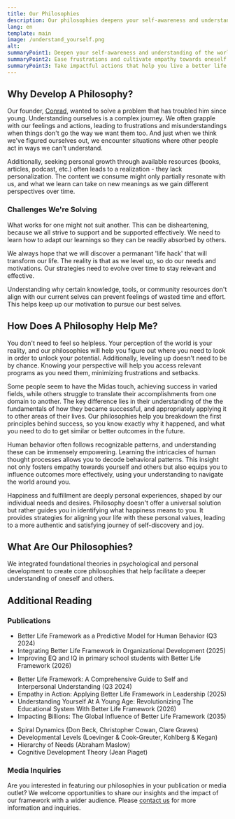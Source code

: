 ```yaml
---
title: Our Philosophies
description: Our philosophies deepens your self-awareness and understanding of the world and is designed to ease frustrations and cultivate empathy towards oneself and others - leading you to impactful actions that help you live a better life.
lang: en
template: main
image: /understand_yourself.png
alt: 
summaryPoint1: Deepen your self-awareness and understanding of the world.
summaryPoint2: Ease frustrations and cultivate empathy towards oneself and others.
summaryPoint3: Take impactful actions that help you live a better life.
---
```


## Why Develop A Philosophy?

Our founder, [Conrad](https://conradl.in), wanted to solve a problem that has troubled him since young. Understanding ourselves is a complex journey. We often grapple with our feelings and actions, leading to frustrations and misunderstandings when things don't go the way we want them too. And just when we think we've figured ourselves out, we encounter situations where other people act in ways we can't understand.

Additionally, seeking personal growth through available resources (books, articles, podcast, etc.) often leads to a realization - they lack personalization. The content we consume might only partially resonate with us, and what we learn can take on new meanings as we gain different perspectives over time.

### Challenges We're Solving

<ExpandableCard title="One Size Doesn't Fit All, And That's OK 👟" eventCategory="/understand-yourself" eventName="clicked challenge 1">

What works for one might not suit another. This can be disheartening, because we all strive to support and be supported effectively. We need to learn how to adapt our learnings so they can be readily absorbed by others.

</ExpandableCard>

<ExpandableCard title="What Worked May Not Keep Working 📉" eventCategory="/understand-yourself" eventName="clicked challenge 2">

We always hope that we will discover a permanant 'life hack' that will transform our life. The reality is that as we level up, so do our needs and motivations. Our strategies need to evolve over time to stay relevant and effective.

</ExpandableCard>

<ExpandableCard title="We Feel Like We Are Wasting Our Time 🤯" eventCategory="/understand-yourself" eventName="clicked challenge 3">

Understanding why certain knowledge, tools, or community resources don't align with our current selves can prevent feelings of wasted time and effort. This helps keep up our motivation to pursue our best selves.

</ExpandableCard>

## How Does A Philosophy Help Me?

You don't need to feel so helpless. Your perception of the world is your reality, and our philosophies will help you figure out where you need to look in order to unlock your potential. Additionally, leveling up doesn't need to be by chance. Knowing your perspective will help you access relevant programs as you need them, minimizing frustrations and setbacks.

<ExpandableCard title="Understand Why You Think The Way You Do" eventCategory="/understand-yourself" eventName="clicked solution 1" contentPreview="Understand how experiences shift your perspectives to leverage success from one area of life to another.">

Some people seem to have the Midas touch, achieving success in varied fields, while others struggle to translate their accomplishments from one domain to another. The key difference lies in their understanding of the the fundamentals of how they became successful, and appropriately applying it to other areas of their lives. Our philosophies help you breakdown the first principles behind success, so you know exactly why it happened, and what you need to do to get similar or better outcomes in the future.

</ExpandableCard>

<ExpandableCard title="Understand Human Behaviours" eventCategory="/understand-yourself" eventName="clicked solution 2" contentPreview="Gain a deeper understanding into why history repeats itself, and how we can leverage our experiences to work for us.">

Human behavior often follows recognizable patterns, and understanding these can be immensely empowering. Learning the intricacies of human thought processes allows you to decode behavioral patterns. This insight not only fosters empathy towards yourself and others but also equips you to influence outcomes more effectively, using your understanding to navigate the world around you.

</ExpandableCard>

<ExpandableCard title="Find True Happiness And Fulfillment" eventCategory="/understand-yourself" eventName="clicked solution 3" contentPreview="Learn how to maximize your happiness based on your needs and motivations, and level up whenever you are ready.">

Happiness and fulfillment are deeply personal experiences, shaped by our individual needs and desires. Philosophy doesn't offer a universal solution but rather guides you in identifying what happiness means to you. It provides strategies for aligning your life with these personal values, leading to a more authentic and satisfying journey of self-discovery and joy.

</ExpandableCard>

## What Are Our Philosophies?

We integrated foundational theories in psychological and personal development to create core philosophies that help facilitate a deeper understanding of oneself and others.

<CardGrid>
  <RichActionCard
    image="better_life_framework"
    title="The Better Life Framework"
    description="Get a deeper understanding of yourself and others through the nine unique perspectives we all navigate throughout our lives."
    to="/understand-yourself/better-life-framework"
    buttonText="Explore"
  />
  <RichActionCard
    image="the_4a_model_of_understanding"
    title="The 4A Model Of Understanding"
    description="Moving forward requires us to navigate through four distinct stages driven by our emotions before we can take action."
    to="/understand-yourself/4a-model-of-understanding"
    buttonText="Explore"
  />
  <RichActionCard
    image="evolution_of_wants"
    title="The Evolution Of Wants (& Needs)"
    description="As we level up in life, our motivations will evolve from having, to doing, to being. Balance your wants to live a fulfilled life."
    to="/understand-yourself/evolution-of-wants"
    buttonText="Explore"
  />
</CardGrid>

<!-- ## Who Is The Framework For?

Better Life Framework is ideal for anyone wanting to live a better life and positively influence those around them. Alongside the free resources available on this site, we also offer exclusive customizable programs. These specialized offerings are designed to fast-track your growth, ensuring a valuable and transformative experience tailored for your unique needs.

### Our Beneficiaries 

<CardGrid>
  <BasicActionCard
    title="Individuals"
    description="With Better Life Framework, individuals globally can develop a profound understanding of people, enabling them to nurture fulfilling relationships and live their best lives."
  />
  <BasicActionCard
    title="Educators"
    description="By incorporating Better Life Framework into learning curriculums, we can foster emotional intelligence and effective personal development from a young age."
  />
  <BasicActionCard
    title="Leaders"
    description="We empower leaders to understand complex team dynamics and lead with empathy, creating a productive environment where team members feel understood."
  />
</CardGrid> -->

<!-- ## How Do I Use The Framework?

<CardGrid>
  <RichActionCard
    image="understand_yourself"
    title="Know Yourself"
    description="You don't need to feel so helpless. Your perception of the world is your reality, and the framework will help you figure out where you need to look in order to unlock your potential."
    to="/understand-yourself/better-life-framework"
    buttonText="Explore The Framework"
  />
  <RichActionCard
    image="unlock_your_potential"
    title="Get The Right Support"
    description="Leveling up doesn't need to be by chance. Knowing your perspective will help you access relevant programs as you need them, minimizing frustrations and setbacks."
    to="/unlock-your-potential/programs"
    buttonText="Check Out Our Programs"
  />
  <RichActionCard
    image="make_positive_impact"
    title="Help Others Effectively"
    description="Don't push your solutions on others without knowing where they are. The framework helps you understand your growth journey to share relavant insights at the right time."
    to="/make-positive-impact"
    buttonText="I'm Ready To Help"
  />
</CardGrid> -->

## Additional Reading

### Publications

<ExpandableCard title="Papers" eventCategory="/understand-yourself" eventName="clicked papers" contentPreview="We publish cutting-edge research and insightful papers in reputable academic journals.">

- Better Life Framework as a Predictive Model for Human Behavior (Q3 2024)
- Integrating Better Life Framework in Organizational Development (2025)
- Improving EQ and IQ in primary school students with Better Life Framework (2026)

</ExpandableCard>

<ExpandableCard title="Books" eventCategory="/understand-yourself" eventName="clicked books" contentPreview="We're authoring essential books in personal and professional development.">

- Better Life Framework: A Comprehensive Guide to Self and Interpersonal Understanding (Q3 2024)
- Empathy in Action: Applying Better Life Framework in Leadership (2025)
- Understanding Yourself At A Young Age: Revolutionizing The Educational System With Better Life Framework (2026)
- Impacting Billions: The Global Influence of Better Life Framework (2035)

</ExpandableCard>

<ExpandableCard title="References" eventCategory="/understand-yourself" eventName="clicked references" contentPreview="Our work is based on foundational theories in psychology.">

- Spiral Dynamics (Don Beck, Christopher Cowan, Clare Graves)
- Developmental Levels (Loevinger & Cook-Greuter, Kohlberg & Kegan)
- Hierarchy of Needs (Abraham Maslow)
- Cognitive Development Theory (Jean Piaget)

</ExpandableCard>

### Media Inquiries

Are you interested in featuring our philosophies in your publication or media outlet? We welcome opportunities to share our insights and the impact of our framework with a wider audience. Please [contact us](mailto:press@x3.family) for more information and inquiries.